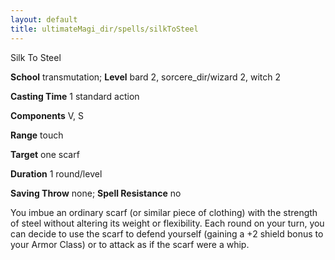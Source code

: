 ```yaml
---
layout: default
title: ultimateMagi_dir/spells/silkToSteel
---
```

Silk To Steel

**School** transmutation; **Level** bard 2, sorcere_dir/wizard 2, witch 2

**Casting Time** 1 standard action

**Components** V, S

**Range** touch

**Target** one scarf

**Duration** 1 round/level

**Saving Throw** none; **Spell Resistance** no

You imbue an ordinary scarf (or similar piece of clothing) with the strength of steel without altering its weight or flexibility. Each round on your turn, you can decide to use the scarf to defend yourself (gaining a +2 shield bonus to your Armor Class) or to attack as if the scarf were a whip.

